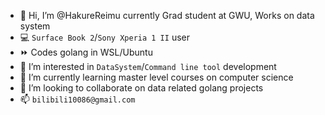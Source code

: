 - 👋 Hi, I’m @HakureReimu currently Grad student at GWU, Works on data system
- 💻 `Surface Book 2`/`Sony Xperia 1 II` user 
- ⏩ Codes golang in WSL/Ubuntu
- 👀 I’m interested in `DataSystem`/`Command line tool` development
- 🌱 I’m currently learning master level courses on computer science
- 💞️ I’m looking to collaborate on data related golang projects
- 📫 `bilibili10086@gmail.com`

<!---
HakureReimu/HakureReimu is a ✨ special ✨ repository because its `README.md` (this file) appears on your GitHub profile.
You can click the Preview link to take a look at your changes.
--->
